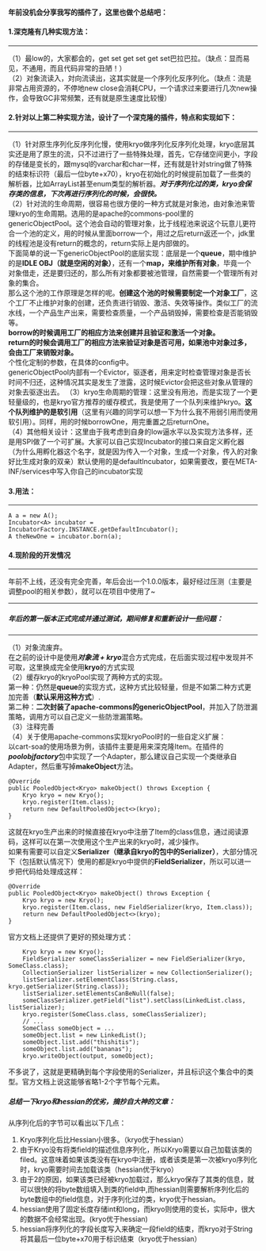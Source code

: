 #### 年前没机会分享我写的插件了，这里也做个总结吧：<br/>
#### 1.深克隆有几种实现方法：<br/>
----
（1）最low的，大家都会的，get set get set get set巴拉巴拉。（缺点：显而易见，不通用，而且代码非常的丑陋！）<br/>
（2）对象流读入，対向流读出，这其实就是一个序列化反序列化。（缺点：流是非常占用资源的，不停地new  close会消耗CPU，一个请求过来要进行几次new操作，会导致GC非常频繁，还有就是原生速度比较慢）<br/>

#### 2.针对以上第二种实现方法，设计了一个深克隆的插件，特点和实现如下：
----
（1）针对原生序列化反序列化慢，使用kryo做序列化反序列化处理，kryo底层其实还是用了原生的流，只不过进行了一些特殊处理，首先，它存储空间更小，字段的存储是变长的，跟mysql的varchar和char一样，还有就是针对string做了特殊的结束标识符（最后一位byte+x70），kryo在初始化的时候提前加载了一些类的解析器，比如ArrayList甚至enum类型的解析器。***对于序列化过的类，kryo会保存类的信息，下次再进行序列化的时候，会很快。***<br/>
（2）针对流的生命周期，很容易也很方便的一种方式就是对象池，由对象池来管理kryo的生命周期。选用的是apache的commons-pool里的genericObjectPool。这个池会自动的管理对象，比于线程池来说这个玩意儿更符合一个池的定义，用的时候从里面borrow一个，用过之后return返还一个，jdk里的线程池是没有return的概念的，return实际上是内部做的。<br/>
下面简单的说一下genericObjectPool的底层实现：底层是一个**queue**，期中维护的是**IDLE OBJ（就是空闲的对象）**，还有一个**map，来维护所有对象**，毕竟一个对象借走，还是要归还的，那么所有对象都要被池管理，自然需要一个管理所有对象的集合。<br/>
那么这个池的工作原理是怎样的呢。**创建这个池的时候需要制定一个对象工厂**，这个工厂不止维护对象的创建，还负责进行销毁、激活、失效等操作。类似工厂的流水线，一个产品生产出来，需要检查质量，一个产品销毁掉，需要检查是否能销毁等。<br/>
**borrow的时候调用工厂的相应方法来创建并且验证和激活一个对象。**<br/>
**return的时候会调用工厂的相应方法来验证对象是否可用，如果池中对象过多，会由工厂来销毁对象。**<br/>
个性化定制的参数，在具体的config中。<br/>
genericObjectPool内部有一个Evictor，驱逐者，用来定时检查管理对象是否长时间不归还，这种情况其实是发生了泄露，这时候Evictor会把这些对象从管理的对象去驱逐出去。
（3）kryo生命周期的管理：这里没有用池，而是实现了一个更轻量级的，也是kryo官方推荐的缓存模式，我是使用了一个队列来维护kryo。**这个队列维护的是软引用**（这里有兴趣的同学可以想一下为什么我不用弱引用而使用软引用）。同样，用的时候borrowOne，用完重置之后returnOne。<br/>
（4）其他相关设计：这里由于我考虑到自身的low逼水平以及实现方法多样，还是用SPI做了一个可扩展。大家可以自己实现Incubator的接口来自定义孵化器（为什么用孵化器这个名字，就是因为传入一个对象，生成一个对象，传入的对象好比生成对象的双亲）默认使用的是defaultIncubator，如果需要改，要在META-INF/services中写入你自己的incubator实现<br/>

#### 3.用法：
--------
```
A a = new A();
Incubator<A> incubator = IncubatorFactory.INSTANCE.getDefaultIncubator();
A theNewOne = incubator.born(a);
```

#### 4.现阶段的开发情况
----
年前不上线，还没有完全完善，年后会出一个1.0.0版本，最好经过压测（主要是调整pool的相关参数），就可以在项目中使用了~

----------

##### 年后的第一版本正式完成并通过测试，期间修复和重新设计一些问题：
----------
（1）对象流废弃。<br/>
在之前的设计中是使用***对象流 + kryo***混合方式完成，在后面实现过程中发现并不可取，这里换成完全使用**kryo**的方式实现<br/>
（2）缓存kryo的kryoPool实现了两种方式的实现。<br/>
第一种：仍然是**queue**的实现方式，这种方式比较轻量，但是不如第二种方式更加完善（**默认采用这种方式**）.<br/>
第二种：**二次封装了apache-commons的genericObjectPool**，并加入了防泄漏策略，调用方可以自己定义一些防泄漏策略。<br/>
（3）注释完善<br/>
（4）关于使用apache-commons实现kryoPool时的一些自定义扩展：<br/>
以cart-soa的使用场景为例，该插件主要是用来深克隆Item。在插件的***poolobjfactory***包中实现了一个Adapter，那么建议自己实现一个类继承自Adapter，然后重写掉**makeObject**方法。<br/>
```
@Override
public PooledObject<Kryo> makeObject() throws Exception {
	Kryo kryo = new Kryo();
	kryo.register(Item.class);
	return new DefaultPooledObject<>(kryo);
}
```
这就在kryo生产出来的时候直接在kryo中注册了Item的class信息，通过阅读源码，这样可以在第一次使用这个生产出来的kryo时，减少操作。<br/>
如果有需要可以自定义**Serializer（继承自kryo的包中的Serializer）**，大部分情况下（包括默认情况下）使用的都是kryo中提供的**FieldSerializer**，所以可以进一步把代码给处理成这样：<br/>
```
@Override
public PooledObject<Kryo> makeObject() throws Exception {
	Kryo kryo = new Kryo();
	kryo.register(Item.class, new FieldSerializer(kryo, Item.class));
	return new DefaultPooledObject<>(kryo);
}
```

官方文档上还提供了更好的预处理方式：
```
    Kryo kryo = new Kryo();
    FieldSerializer someClassSerializer = new FieldSerializer(kryo, SomeClass.class);
    CollectionSerializer listSerializer = new CollectionSerializer();
    listSerializer.setElementClass(String.class, kryo.getSerializer(String.class));
    listSerializer.setElementsCanBeNull(false);
    someClassSerializer.getField("list").setClass(LinkedList.class, listSerializer);
    kryo.register(SomeClass.class, someClassSerializer);
    // ...
    SomeClass someObject = ...
    someObject.list = new LinkedList();
    someObject.list.add("thishitis");
    someObject.list.add("bananas");
    kryo.writeObject(output, someObject);
```
不多说了，这就是更精确到每个字段使用的Serializer，并且标识这个集合中的类型。官方文档上说这能够省略1-2个字节每个元素。

##### 总结一下kryo和hessian的优劣，摘抄自大神的文章：
从序列化后的字节可以看出以下几点：
1. Kryo序列化后比Hessian小很多。（kryo优于hessian）
2. 由于Kryo没有将类field的描述信息序列化，所以Kryo需要以自己加载该类的filed。这意味着如果该类没有在kryo中注册，或者该类是第一次被kryo序列化时，kryo需要时间去加载该类（hessian优于kryo）
3. 由于2的原因，如果该类已经被kryo加载过，那么kryo保存了其类的信息，就可以很快的将byte数组填入到类的field中,而hessian则需要解析序列化后的byte数组中的field信息，对于序列化过的类，kryo优于hessian。
4. hessian使用了固定长度存储int和long，而kryo则使用的变长，实际中，很大的数据不会经常出现。(kryo优于hessian)
5. hessian将序列化的字段长度写入来确定一段field的结束，而kryo对于String将其最后一位byte+x70用于标识结束（kryo优于hessian）
